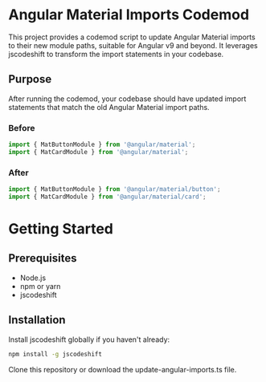 # Angular Material Imports Codemod
This project provides a codemod script to update Angular Material imports to their new module paths, suitable for Angular v9 and beyond. It leverages jscodeshift to transform the import statements in your codebase.

## Purpose
After running the codemod, your codebase should have updated import statements that match the old Angular Material import paths.

### Before

```ts
import { MatButtonModule } from '@angular/material';
import { MatCardModule } from '@angular/material';
```

### After

```ts
import { MatButtonModule } from '@angular/material/button';
import { MatCardModule } from '@angular/material/card';
```

# Getting Started
## Prerequisites
* Node.js
* npm or yarn
* jscodeshift

## Installation
Install jscodeshift globally if you haven't already:

```sh
npm install -g jscodeshift
```
Clone this repository or download the update-angular-imports.ts file.